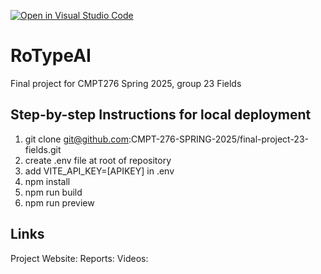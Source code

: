 [![Open in Visual Studio Code](https://classroom.github.com/assets/open-in-vscode-2e0aaae1b6195c2367325f4f02e2d04e9abb55f0b24a779b69b11b9e10269abc.svg)](https://classroom.github.com/online_ide?assignment_repo_id=17745808&assignment_repo_type=AssignmentRepo)

# RoTypeAI
Final project for CMPT276 Spring 2025, group 23 Fields

## Step-by-step Instructions for local deployment
1. git clone git@github.com:CMPT-276-SPRING-2025/final-project-23-fields.git
2. create .env file at root of repository
3. add VITE_API_KEY=[APIKEY] in .env
4. npm install
5. npm run build
6. npm run preview

## Links
Project Website: 
Reports: 
Videos: 
